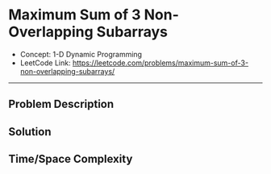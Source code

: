 # Maximum Sum of 3 Non-Overlapping Subarrays

- Concept: 1-D Dynamic Programming
- LeetCode Link: https://leetcode.com/problems/maximum-sum-of-3-non-overlapping-subarrays/

---

## Problem Description

## Solution

## Time/Space Complexity

